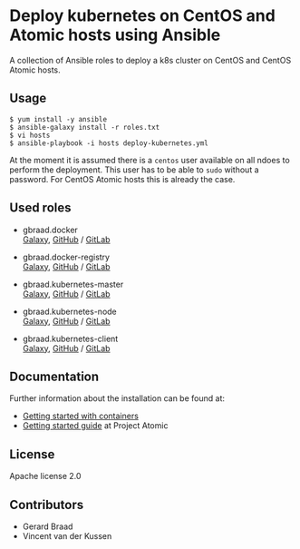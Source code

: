Deploy kubernetes on CentOS and Atomic hosts using Ansible
==========================================================

A collection of Ansible roles to deploy a k8s cluster on CentOS and CentOS Atomic hosts.


Usage
-----

```
$ yum install -y ansible
$ ansible-galaxy install -r roles.txt
$ vi hosts
$ ansible-playbook -i hosts deploy-kubernetes.yml
```

At the moment it is assumed there is a `centos` user available on all ndoes to
perform the deployment. This user has to be able to `sudo` without a password.
For CentOS Atomic hosts this is already the case.



Used roles
----------

  * gbraad.docker  
    [Galaxy](https://galaxy.ansible.com/gbraad/docker/), [GitHub](https://github.com/gbraad/ansible-role-docker) / [GitLab](https://gitlab.com/gbraad/ansible-role-docker)
  * gbraad.docker-registry  
    [Galaxy](https://galaxy.ansible.com/gbraad/docker-registry/), [GitHub](https://github.com/gbraad/ansible-role-docker-registry) / [GitLab](https://gitlab.com/gbraad/ansible-role-docker-registry)

  * gbraad.kubernetes-master  
    [Galaxy](https://galaxy.ansible.com/gbraad/kubernetes-master/), [GitHub](https://github.com/gbraad/ansible-role-kubernetes-master) / [GitLab](https://gitlab.com/gbraad/ansible-role-kubernetes-master)
  * gbraad.kubernetes-node  
    [Galaxy](https://galaxy.ansible.com/gbraad/kubernetes-node/), [GitHub](https://github.com/gbraad/ansible-role-kubernetes-node) / [GitLab](https://gitlab.com/gbraad/ansible-role-kubernetes-node)

  * gbraad.kubernetes-client  
    [Galaxy](https://galaxy.ansible.com/gbraad/kubernetes-client/), [GitHub](https://github.com/gbraad/ansible-role-kubernetes-client) / [GitLab](https://gitlab.com/gbraad/ansible-role-kubernetes-client)


Documentation
-------------

Further information about the installation can be found at:

  * [Getting started with containers](https://access.redhat.com/documentation/en/red-hat-enterprise-linux-atomic-host/version-7/getting-started-with-containers/)
  * [Getting started guide](http://www.projectatomic.io/docs/gettingstarted/) at Project Atomic


License
-------

Apache license 2.0


Contributors
------------

  * Gerard Braad
  * Vincent van der Kussen

